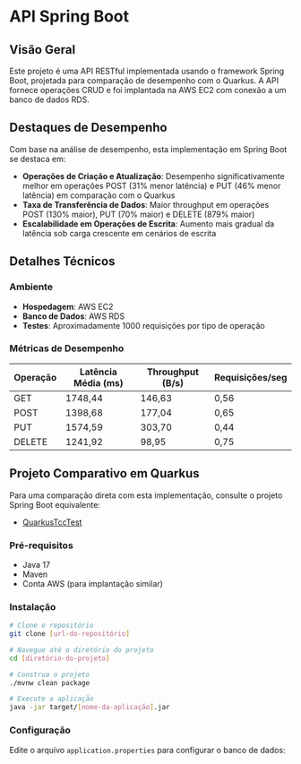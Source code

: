 # API Spring Boot

## Visão Geral

Este projeto é uma API RESTful implementada usando o framework Spring Boot, projetada para comparação de desempenho com o Quarkus. A API fornece operações CRUD e foi implantada na AWS EC2 com conexão a um banco de dados RDS.

## Destaques de Desempenho

Com base na análise de desempenho, esta implementação em Spring Boot se destaca em:

- **Operações de Criação e Atualização**: Desempenho significativamente melhor em operações POST (31% menor latência) e PUT (46% menor latência) em comparação com o Quarkus
- **Taxa de Transferência de Dados**: Maior throughput em operações POST (130% maior), PUT (70% maior) e DELETE (879% maior)
- **Escalabilidade em Operações de Escrita**: Aumento mais gradual da latência sob carga crescente em cenários de escrita

## Detalhes Técnicos

### Ambiente
- **Hospedagem**: AWS EC2
- **Banco de Dados**: AWS RDS
- **Testes**: Aproximadamente 1000 requisições por tipo de operação

### Métricas de Desempenho

| Operação | Latência Média (ms) | Throughput (B/s) | Requisições/seg |
|----------|---------------------|------------------|-----------------|
| GET      | 1748,44             | 146,63           | 0,56            |
| POST     | 1398,68             | 177,04           | 0,65            |
| PUT      | 1574,59             | 303,70           | 0,44            |
| DELETE   | 1241,92             | 98,95            | 0,75            |

## Projeto Comparativo em Quarkus

Para uma comparação direta com esta implementação, consulte o projeto Spring Boot equivalente:
- [QuarkusTccTest](https://github.com/GabrielBBaldez/QuarkusTccTest)

### Pré-requisitos
- Java 17
- Maven 
- Conta AWS (para implantação similar)

### Instalação

```bash
# Clone o repositório
git clone [url-do-repositório]

# Navegue até o diretório do projeto
cd [diretório-do-projeto]

# Construa o projeto
./mvnw clean package

# Execute a aplicação
java -jar target/[nome-da-aplicação].jar
```

### Configuração

Edite o arquivo `application.properties` para configurar o banco de dados:
